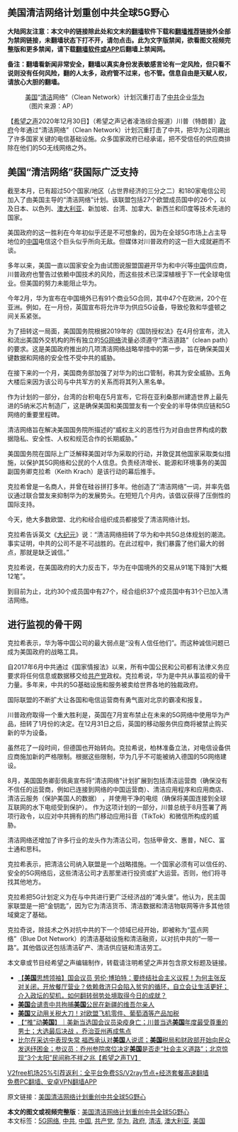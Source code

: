  <h2>美国清洁网络计划重创中共全球5G野心</h2> <p class="notice"><b>大陆网友注意：本文中的链接除此处和文末的<a href="https://github.com/bannedbook/fanqiang" >翻墙</a>软件下载和<a href="https://github.com/killgcd/justmysocks/blob/master/README.md">翻墙推荐</a>链接外全部为禁网链接，未翻墙状态下打不开，请勿点击。此为文字版禁闻，欲看图文视频完整版和更多禁闻，请下载<a href="https://github.com/bannedbook/fanqiang">翻墙软件或APP</a>后翻墙上禁闻网。</p><p>备注：翻墙看新闻非常安全，翻墙以真实身份发表敏感言论有一定风险，但只看不说则没有任何风险，翻的人太多，政府管不过来，也不管。信息自由是天赋人权，请放心大胆的翻墙。</b></p>  <div class="entry"> <figure> <p><figcaption><a href="https://www.bannedbook.org/bnews/tag/%e7%be%8e%e5%9b%bd/" class="st_tag internal_tag" rel="tag" title="标签 美国 下的日志">美国</a>“<a href="https://www.bannedbook.org/bnews/tag/%E6%B8%85%E6%B4%81/" class="st_tag internal_tag" rel="tag" title="标签 清洁 下的日志">清洁</a>网络”（Clean Network）计划沉重打击了<a href="https://www.bannedbook.org/bnews/tag/%e4%b8%ad%e5%85%b1/" class="st_tag internal_tag" rel="tag" title="标签 中共 下的日志">中共</a>企业<a href="https://www.bannedbook.org/bnews/tag/%e5%8d%8e%e4%b8%ba/" class="st_tag internal_tag" rel="tag" title="标签 华为 下的日志">华为</a>（图片来源：AP）</figcaption></figure> <p>【<span class='wp_keywordlink_affiliate'><a href="https://www.soundofhope.org" title="希望之声" target="_blank">希望之声</a></span>2020年12月30日】（希望之声记者凌浩综合报道）川普（特朗普）<a href="https://www.bannedbook.org/bnews/tag/%e6%94%bf%e5%ba%9c/" class="st_tag internal_tag" rel="tag" title="标签 政府 下的日志">政府</a>今年通过“清洁网络”（Clean Network）计划沉重打击了中共，把华为公司踢出了许多国家关键的电信基础设施。众多国家政府已经承诺，把不受信任的供应商排除在他们的5G无线网络之外。</p> <h2>美国“清洁网络”获国际广泛支持</h2> <p>截至本月，已有超过50个国家/地区（占世界经济的三分之二）和180家电信公司加入了由美国主导的“清洁网络”计划。该联盟包括27个欧盟成员国中的26个，以及日本、以色列、<a href="https://www.bannedbook.org/bnews/tag/%e6%be%b3%e5%a4%a7%e5%88%a9%e4%ba%9a/" class="st_tag internal_tag" rel="tag" title="标签 澳大利亚 下的日志">澳大利亚</a>、新加坡、台湾、加拿大、新西兰和印度等技术先进的国家。</p> <p>美国政府的这一胜利在今年初似乎还是不可想象的，因为在全球5G市场上占主导地位的<span class='wp_keywordlink_affiliate'><a href="https://www.bannedbook.org/" title="中国" target="_blank">中国</a></span>电信这个巨头似乎所向无敌。但媒体对川普政府的这一巨大成就避而不谈。</p> <p>多年以来，美国一直以国家安全为由试图说服盟国避开华为和中兴等<a href="https://www.bannedbook.org/bnews/tag/%E4%B8%AD%E5%9B%BD/" class="st_tag internal_tag" rel="tag" title="标签 中国 下的日志">中国</a>供应商，川普政府也警告过依赖中国技术的风险，而这些技术已深深植根于下一代全球电信业。但美国的努力未能阻止华为。</p> <p>今年2月，华为宣布在中国境外已有91个商业5G合同，其中47个在欧洲，20个在亚洲。例如，在一月份，英国宣布将允许华为供应5G设备，导致伦敦和华盛顿之间关系紧张。</p> <p>为了扭转这一局面，美国国务院根据2019年的《国防授权法》在4月份宣布，流入和流出美国外交机构的所有独立的<a href="https://www.bannedbook.org/bnews/tag/5g%e7%bd%91%e7%bb%9c/" class="st_tag internal_tag" rel="tag" title="标签 5G网络 下的日志">5G网络</a>流量必须遵守“清洁道路”（clean path）的要求。这是美国政府推出的几项清洁网络战略举措中的第一步，旨在确保美国关键数据和网络的安全性不受中共的威胁。</p>  <p>在接下来的一个月，美国商务部加强了对华为的出口管制，称其为安全威胁。五角大楼后来因为该公司与中共军方的关系而将其列入黑名单。</p> <p>作为计划的一部分，台湾的台积电在5月宣布，它将在亚利桑那州建造世界上最先进的5纳米芯片制造厂，这是确保美国和美国盟友有一个安全的半导体供应链和5G网络的重要里程碑。</p> <p>清洁网络旨在解决美国国务院所描述的“威权主义的恶性行为对自由世界构成的数据隐私、安全性、人权和规范合作的长期威胁。”</p> <p>美国国务院在国际上广泛解释美国对华为采取的行动，并敦促其他国家采取类似措施，以保护其5G网络和公民的个人信息。负责经济增长、能源和环境事务的美国副国务卿克拉希（Keith Krach）是该行动的幕后推手。</p> <p>克拉希曾是一名商人，并曾在硅谷拼打多年。他创造了“清洁网络”一词，并率先倡议通过联合盟友来抑制华为的发展势头。在短短几个月内，该倡议获得了压倒性的国际支持。</p> <p>今天，绝大多数欧盟、北约和经合组织成员都接受了清洁网络计划。</p>  <p>克拉希告诉英文《<span class='wp_keywordlink_affiliate'><a href="http://www.epochtimes.com/" title="大纪元" target="_blank">大纪元</a></span>》说：“清洁网络扭转了华为和中共5G总体规划的潮流。事实证明，中共的公司不是不可战胜的。在此过程中，我们暴露了他们最大的弱点，那就是缺乏诚信。”</p> <p>克拉希说，在美国政府的大力反击下，华为在中国境外的交易从91笔下降到“大概12笔”。</p> <p>到目前为止，北约30个成员国中有27个，经合组织37个成员国中有31个已加入清洁网络。</p> <h2>进行监视的骨干网</h2> <p>克拉希表示，华为等中国公司的最大弱点是“没有人信任他们”。而这种诚信问题已成为美国政府的战略工具。</p> <p>自2017年6月中共通过《国家情报法》以来，所有中国公民和公司都有法律义务应要求将任何信息或数据移交给<a href="https://www.bannedbook.org/bnews/tag/%e5%85%b1%e4%ba%a7%e5%85%9a/" class="st_tag internal_tag" rel="tag" title="标签 共产党 下的日志">共产党</a>政权。克拉希说，华为是中共从事监视的骨干力量。多年来，中共的5G基础设施和服务被卖给世界各地的独裁政府。</p> <p>国际联盟的不断扩大让各国和电信运营商有勇气面对北京的霸凌和报复。</p>  <p>川普政府取得一个重大胜利是，英国在7月宣布禁止在未来的5G网络中使用华为产品，扭转了1月份的决定。在12月31日之后，英国的移动服务供应商将被禁止购买新的华为设备。</p> <p>虽然花了一段时间，但德国也开始转向。克拉希说，柏林准备立法，对电信设备供应商施加新的严格限制。根据这些限制，华为几乎不可能被纳入德国的5G网络建设。</p> <p>8月，美国国务卿彭佩奥宣布将“清洁网络”计划扩展到包括清洁运营商（确保没有不信任的运营商，例如已连接到网络的中国运营商）、清洁应用程序和应用商店、清洁云服务（保护美国人的数据） ，并使用干净的电缆（确保将美国连接到全球互联网的水下电缆受到保护）。 作为这项计划的一部分，川普总统于8月签署了两项行政令，以应对中共拥有的热门移动应用抖音（TikTok）和微信所构成的威胁。</p> <p>清洁网络还增加了许多行业的龙头作为清洁公司，包括甲骨文、惠普，NEC、富士通和思科。</p> <p>克拉希表示，把清洁公司纳入联盟是一个战略措施。一个国家必须有可以信任的、安全的5G网络后，这些清洁公司才去那里进行投资或扩大运营。否则，他们将寻找其他地方。</p> <p>克拉希把5G计划定义为在与中共进行更广泛经济战的“滩头堡”。他认为，民主国家联盟是一把“金钥匙”，因为它为清洁货币、清洁数据和清洁物联网等许多其他领域奠定了基础。</p>  <p>克拉奇说，除技术之外对抗中共的下一个领域已经开始，即被称为“蓝点网络”（Blue Dot Network）的清洁基础设施和清洁融资，以对抗中共的“一带一路”。其他倡议还包括清洁矿产、清洁供应链和清洁劳工。</p> <p>本文章或节目经希望之声编辑制作，转载请注明希望之声并包含原文标题及链接。</p> <ul class='op-related-articles' title='相关阅读'> <li><a href='https://www.bannedbook.org/bnews/bannedvideo/20201231/1458289.html' target='_blank'>【<b>美国</b>思想领袖】国会议员 劳伦·博珀特：要终结社会主义议程！为何主张反对关闭，开放餐厅营业？依赖救济只会陷入贫穷的循环，自立会让生活更好；介入政坛的契机，如何翻转弱势处境取得今日的成就？</a></li> <li><a href='https://www.bannedbook.org/bnews/headline/20201231/1458288.html' target='_blank'><b>美国</b>会谴责中共拘捕<b>美国</b>公民在新疆的维吾尔亲人</a></li> <li><a href='https://www.bannedbook.org/bnews/cnnews/20201231/1458285.html' target='_blank'><b>美国</b>又动用关税大刀！对欧盟飞机零件、葡萄酒等产品加税</a></li> <li><a href='https://www.bannedbook.org/bnews/bannedvideo/20201231/1458266.html' target='_blank'>【“推”动<b>美国</b>】｜美新当选国会议员染疫身亡；川普当选<b>美国</b>年度最受尊重的男士；大选最后决战 ，乔治亚州再成焦点</a></li> <li><a href='https://www.bannedbook.org/bnews/cbnews/20201231/1458241.html' target='_blank'>比尔在采访中表现失常  福西承认对<b>美国</b>人说谎；<b>美国</b>税局和财政部开始向民众发送纾困金；参议员：乔州参院席位决定<b>美国</b>是否走“社会主义道路”；北京惊现“3个太阳”民间称不祥之兆【希望之声TV】</a></li> </ul> <p class="texttj"> <a href="https://www.bannedbook.org/forum23/topic22702.html" target="_blank">V2free机场25%引荐返利：全平台免费SS/V2ray节点+经济套餐高速翻墙</a><br/> <a href="https://github.com/bannedbook/fanqiang/wiki/%E7%A6%81%E9%97%BB%E7%BD%91%E5%AE%89%E5%8D%93%E7%BF%BB%E5%A2%99%E6%96%B0%E9%97%BBAPP" target="_blank">免费PC翻墙、安卓VPN翻墙APP</a></p><p>原文链接：<a class="src_link"  href="https://www.soundofhope.org/post/458960" target="_blank">美国清洁网络计划重创中共全球5G野心</a></p><a name='sharetosocial'></a>       <div><b>本文的图文或视频完整版</b>：<a href='https://www.bannedbook.org/bnews/comments/20201231/1458324.html'>美国清洁网络计划重创中共全球5G野心</a></div>  </div><!--END ENTRY--> <div class="postfooter"> <div>本文标签：<a href="https://www.bannedbook.org/bnews/tag/5g%e7%bd%91%e7%bb%9c/" rel="tag">5G网络</a>, <a href="https://www.bannedbook.org/bnews/tag/%e4%b8%ad%e5%85%b1/" rel="tag">中共</a>, <a href="https://www.bannedbook.org/bnews/tag/%E4%B8%AD%E5%9B%BD/" rel="tag">中国</a>, <a href="https://www.bannedbook.org/bnews/tag/%e5%85%b1%e4%ba%a7%e5%85%9a/" rel="tag">共产党</a>, <a href="https://www.bannedbook.org/bnews/tag/%e5%8d%8e%e4%b8%ba/" rel="tag">华为</a>, <a href="https://www.bannedbook.org/bnews/tag/%e6%94%bf%e5%ba%9c/" rel="tag">政府</a>, <a href="https://www.bannedbook.org/bnews/tag/%E6%B8%85%E6%B4%81/" rel="tag">清洁</a>, <a href="https://www.bannedbook.org/bnews/tag/%e6%be%b3%e5%a4%a7%e5%88%a9%e4%ba%9a/" rel="tag">澳大利亚</a>, <a href="https://www.bannedbook.org/bnews/tag/%e7%be%8e%e5%9b%bd/" rel="tag">美国</a></div>  </div><!--END POSTFOOTER--> 